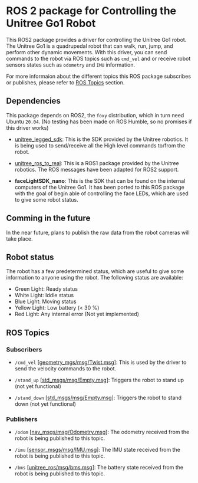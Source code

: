 # ROS 2 package for Controlling the Unitree Go1 Robot
This ROS2 package provides a driver for controlling the Unitree Go1 robot. The Unitree Go1 is a quadrupedal robot that can walk, run, jump, and perform other dynamic movements. With this driver, you can send commands to the robot via ROS topics such as `cmd_vel` and or receive robot sensors states such as `odometry` and `IMU` information.

For more informaion about the different topics this ROS package subscribes or publishes, please refer to [ROS Topics](#ros-topics) section.

## Dependencies
This package depends on ROS2, the `foxy` distribution, which in turn need Ubuntu `20.04`. (No testing has been made on ROS Humble, so no promises if this driver works)

- [unitree_legged_sdk](https://github.com/unitreerobotics/unitree_legged_sdk): This is the SDK provided by the Unitree robotics. It is being used to send/receive all the High level commands to/from the robot.

- [unitree_ros_to_real](https://github.com/unitreerobotics/unitree_ros_to_real): This is a ROS1 package provided by the Unitree robotics. The ROS messages have been adapted for ROS2 support.

- **faceLightSDK_nano**: This is the SDK that can be found on the internal computers of the Unitree Go1. It has been ported to this ROS package with the goal of begin able of controlling the face LEDs, which are used to 
give some robot status.

## Comming in the future

In the near future, plans to publish the raw data from the robot cameras will take place.

## Robot status

The robot has a few predetermined status, which are useful to give some information to anyone using the robot.
The following status are available:

- Green Light: Ready status
- White Light: Iddle status
- Blue Light: Moving status
- Yellow Light: Low battery  (< 30 %)
- Red Light: Any internal error (Not yet implemented)

## ROS Topics

### Subscribers

- `/cmd_vel` [[geometry_mgs/msg/Twist.msg](http://docs.ros.org/en/noetic/api/geometry_msgs/html/msg/Twist.html)]: This is used by the driver to send the velocity commands to the robot.

- `/stand_up` [[std_msgs/msg/Empty.msg](http://docs.ros.org/en/melodic/api/std_msgs/html/msg/Empty.html)]: Triggers the robot to stand up (not yet functional)

- `/stand_down` [[std_msgs/msg/Empty.msg](http://docs.ros.org/en/melodic/api/std_msgs/html/msg/Empty.html)]: Triggers the robot to stand down (not yet functional)

### Publishers

- `/odom` [[nav_msgs/msg/Odometry.msg](http://docs.ros.org/en/noetic/api/nav_msgs/html/msg/Odometry.html)]: The odometry received from the robot is being published to this topic.

- `/imu` [[sensor_msgs/msg/IMU.msg](http://docs.ros.org/en/noetic/api/sensor_msgs/html/msg/Imu.html)]: The IMU state received from the robot is being published to this topic.

- `/bms` [[unitree_ros/msg/bms.msg](https://github.com/snt-arg/unitree_ros/blob/main/msg/BmsState.msg)]: The battery state received from the robot is being published to this topic.
